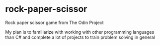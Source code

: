 # rock-paper-scissor
Rock paper scissor game from The Odin Project

My plan is to familiarize with working with other programming languages than C# and complete a lot of projects to train problem solving in general